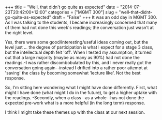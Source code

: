 +++
title = "Well, that didn't go quite as expected"
date = "2014-07-23T20:42:00+12:00"
categories = ["MGMT 300"]
slug = "well-that-didnt-go-quite-as-expected"
draft = "False"
+++
It was an odd day in MGMT 300. As I was talking to the students, I
became increasingly concerned that many of them had not done this
week's
readings; the conversation just wasn't at the right level.

Yes, there were some good/interesting/useful ideas coming out, but the
level just ... the degree of participation is what I expect for a stage
3 class, but the intellectual depth felt 'off'.
When I tested my assumption, it turned out that a large majority (maybe
as many as 90%) had not done the readings.-I was rather discombobulated
by this, and I never really got the conversation going again--instead I
drifted into a rather poor attempt at 'saving' the class by becoming
somewhat 'lecture like'. Not the best response.

So, I'm sitting here wondering what I might have done differently.
First, what might I have done (what might I do in the future), to get a
higher uptake with the readings. -Secondly, when a class--as a
whole--has not done the expected pre-work what is a more helpful (in the
long term) response.

I think I might take these themes up with the class at our next session.

